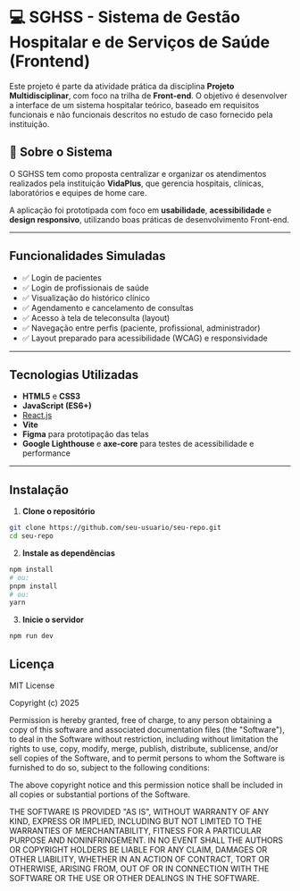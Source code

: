 # 💻 SGHSS - Sistema de Gestão Hospitalar e de Serviços de Saúde (Frontend)

Este projeto é parte da atividade prática da disciplina **Projeto Multidisciplinar**, com foco na trilha de **Front-end**. O objetivo é desenvolver a interface de um sistema hospitalar teórico, baseado em requisitos funcionais e não funcionais descritos no estudo de caso fornecido pela instituição.

## 🏥 Sobre o Sistema

O SGHSS tem como proposta centralizar e organizar os atendimentos realizados pela instituição **VidaPlus**, que gerencia hospitais, clínicas, laboratórios e equipes de home care.

A aplicação foi prototipada com foco em **usabilidade**, **acessibilidade** e **design responsivo**, utilizando boas práticas de desenvolvimento Front-end.

---

## Funcionalidades Simuladas

- ✅ Login de pacientes
- ✅ Login de profissionais de saúde
- ✅ Visualização do histórico clínico
- ✅ Agendamento e cancelamento de consultas
- ✅ Acesso à tela de teleconsulta (layout)
- ✅ Navegação entre perfis (paciente, profissional, administrador)
- ✅ Layout preparado para acessibilidade (WCAG) e responsividade

---

## Tecnologias Utilizadas

- **HTML5** e **CSS3**
- **JavaScript (ES6+)**
- [React.js](https://reactjs.org/)
- **Vite**
- **Figma** para prototipação das telas
- **Google Lighthouse** e **axe-core** para testes de acessibilidade e performance

---

## Instalação

1. **Clone o repositório**

```bash
git clone https://github.com/seu-usuario/seu-repo.git
cd seu-repo
```

2. **Instale as dependências**

```bash
npm install
# ou:
pnpm install
# ou:
yarn
```

3. **Inicie o servidor**

```bash
npm run dev
```

## Licença

MIT License

Copyright (c) 2025

Permission is hereby granted, free of charge, to any person obtaining a copy
of this software and associated documentation files (the "Software"), to deal
in the Software without restriction, including without limitation the rights
to use, copy, modify, merge, publish, distribute, sublicense, and/or sell
copies of the Software, and to permit persons to whom the Software is
furnished to do so, subject to the following conditions:

The above copyright notice and this permission notice shall be included in all
copies or substantial portions of the Software.

THE SOFTWARE IS PROVIDED "AS IS", WITHOUT WARRANTY OF ANY KIND, EXPRESS OR
IMPLIED, INCLUDING BUT NOT LIMITED TO THE WARRANTIES OF MERCHANTABILITY,
FITNESS FOR A PARTICULAR PURPOSE AND NONINFRINGEMENT. IN NO EVENT SHALL THE
AUTHORS OR COPYRIGHT HOLDERS BE LIABLE FOR ANY CLAIM, DAMAGES OR OTHER
LIABILITY, WHETHER IN AN ACTION OF CONTRACT, TORT OR OTHERWISE, ARISING FROM,
OUT OF OR IN CONNECTION WITH THE SOFTWARE OR THE USE OR OTHER DEALINGS IN THE
SOFTWARE.

